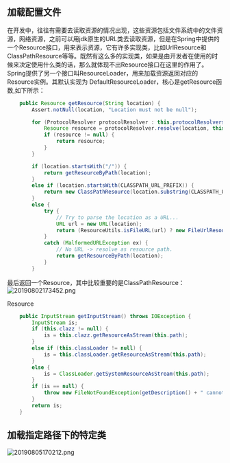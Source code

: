 ## 加载配置文件 

在开发中，往往有需要去读取资源的情况出现，这些资源包括文件系统中的文件资源，网络资源，之前可以用jdk原生的URL类去读取资源，但是在Spring中提供的一个Resource接口，用来表示资源，它有许多实现类，比如UrlResource和ClassPathResource等等。既然有这么多的实现类，如果是由开发者在使用的时候来决定使用什么类的话，那么就体现不出Resource接口在这里的作用了。Spring提供了另一个接口叫ResourceLoader，用来加载资源返回对应的Resource实例。其默认实现为
DefaultResourceLoader，核心是getResource函数,如下所示：
```java
	public Resource getResource(String location) {
		Assert.notNull(location, "Location must not be null");

		for (ProtocolResolver protocolResolver : this.protocolResolvers) {
			Resource resource = protocolResolver.resolve(location, this);
			if (resource != null) {
				return resource;
			}
		}

		if (location.startsWith("/")) {
			return getResourceByPath(location);
		}
		else if (location.startsWith(CLASSPATH_URL_PREFIX)) {
			return new ClassPathResource(location.substring(CLASSPATH_URL_PREFIX.length()), getClassLoader());
		}
		else {
			try {
				// Try to parse the location as a URL...
				URL url = new URL(location);
				return (ResourceUtils.isFileURL(url) ? new FileUrlResource(url) : new UrlResource(url));
			}
			catch (MalformedURLException ex) {
				// No URL -> resolve as resource path.
				return getResourceByPath(location);
			}
		}
```
最后返回一个Resource，其中比较重要的是ClassPathResource：
![20190802173452.png](https://repositoryimage.oss-cn-shanghai.aliyuncs.com/img/20190802173452.png)

Resource
```java
	public InputStream getInputStream() throws IOException {
		InputStream is;
		if (this.clazz != null) {
			is = this.clazz.getResourceAsStream(this.path);
		}
		else if (this.classLoader != null) {
			is = this.classLoader.getResourceAsStream(this.path);
		}
		else {
			is = ClassLoader.getSystemResourceAsStream(this.path);
		}
		if (is == null) {
			throw new FileNotFoundException(getDescription() + " cannot be opened because it does not exist");
		}
		return is;
	}
```

## 加载指定路径下的特定类

![20190805170212.png](https://repositoryimage.oss-cn-shanghai.aliyuncs.com/img/20190805170212.png)

